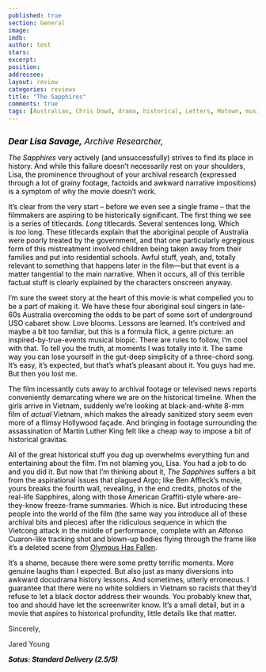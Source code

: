 ```yaml
---
published: true
section: General
image: 
imdb: 
author: test 
stars: 
excerpt: 
position: 
addressee: 
layout: review
categories: reviews
title: "The Sapphires"
comments: true
tags: [Australian, Chris Dowd, drama, historical, Letters, Motown, music]
---
```

<div><p><span class="full-image-block ssNonEditable"><span><a href="/letters/2013/4/2/the-sapphires.html"><img src="http://static.squarespace.com/static/5005f6bcc4aa41161b33e89e/5329cf1fe4b07c068ebf74de/5329cf1fe4b07c068ebf7804/1364921675053/the-sapphires.jpg" alt="" /></a></span></span></p>
<p><em><span style="color:black;"><span style="font-size:120%;"><strong>Dear Lisa Savage,</strong> Archive Researcher,</span>&nbsp;</span></em></p>
<p><em><span style="color:black;">The Sapphires</span></em><span style="color:black;"> very actively (and unsuccessfully) strives to find its place in history. And while this failure doesn&rsquo;t necessarily rest on your shoulders, Lisa, the prominence throughout of your archival research (expressed through a lot of grainy footage, factoids and awkward narrative impositions) is a symptom of why the movie doesn&rsquo;t work.&nbsp;</span></p>
<p><span style="color:black;">It&rsquo;s clear from the very start &ndash; before we even see a single frame &ndash; that the filmmakers are aspiring to be historically significant. The first thing we see is a series of titlecards.&nbsp;<em>Long</em>&nbsp;titlecards. Several sentences long. Which is&nbsp;<em>too</em>&nbsp;long. These titlecards explain that the aboriginal people of Australia were poorly treated by the government, and that one particularly egregious form of this mistreatment involved children being taken away from their families and put into residential schools. Awful stuff, yeah, and, totally relevant to something that happens later in the film&mdash;but that event is a matter tangential to the main narrative. When it occurs, all of this terrible factual stuff is clearly explained by the characters onscreen anyway.</span></p>
<p><span style="color:black;">I&#8217;m sure the sweet story at the heart of this movie is what compelled you to be a part of making it. We have these four aboriginal soul singers in late-60s Australia overcoming the odds to be part of some sort of underground USO cabaret show. Love blooms. Lessons are learned. It&rsquo;s contrived and maybe a bit too familiar, but this is a formula flick, a genre picture: an inspired-by-true-events musical biopic. There are rules to follow, I&#8217;m cool with that. To tell you the truth, at moments I was totally into it. The same way you can lose yourself in the gut-deep simplicity of a three-chord song. It&#8217;s easy, it&#8217;s expected, but that&#8217;s what&#8217;s pleasant about it. You guys had me. But then you lost me.&nbsp;</span></p>
<p><span style="color:black;">The film incessantly cuts away to archival footage or televised news reports conveniently demarcating where we are on the historical timeline. When the girls arrive in Vietnam, suddenly we&#8217;re looking at black-and-white 8-mm film of <em>actual</em> Vietnam, which makes the already sanitized story seem even more of a flimsy Hollywood fa&ccedil;ade. And bringing in footage surrounding the assassination of Martin Luther King felt like a cheap way to impose a bit of historical gravitas.</span></p>
<p><span style="color:black;">All of the great historical stuff you dug up overwhelms everything fun and entertaining about the film. I&#8217;m not blaming you, Lisa. You had a job to do and you did it. But now that I&#8217;m thinking about it, <em>The Sapphires</em> suffers a bit from the aspirational issues that plagued Argo; like Ben Affleck&#8217;s movie, yours breaks the fourth wall, revealing, in the end credits, photos of the real-life Sapphires, along with those American Graffiti-style where-are-they-know freeze-frame summaries. Which is nice. But introducing these people into the world of the film (the same way you introduce all of these archival bits and pieces) after the ridiculous sequence in which the Vietcong attack in the middle of performance, complete with an Alfonso Cuaron-like tracking shot and blown-up bodies flying through the frame like it&rsquo;s a deleted scene from <span style="text-decoration:underline;">Olympus Has Fallen</span>.</span></p>
<p><span style="color:black;">It&rsquo;s a shame, because there were some pretty terrific moments. More genuine laughs than I expected. But also just as many diversions into awkward docudrama history lessons. And sometimes, utterly erroneous. I guarantee that there were no white soldiers in Vietnam so racists that they&#8217;d refuse to let a black doctor address their wounds. You probably knew that, too and should have let the screenwriter know. It&rsquo;s a small detail, but in a movie that aspires to historical profundity, little details like that matter.</span></p>
<p>Sincerely,</p>
<p>Jared Young</p>
<p><span style="color:black;"><strong><em>Satus: Standard Delivery (<strong><em>2.5/5)</em></strong></em></strong></span></p></div>

